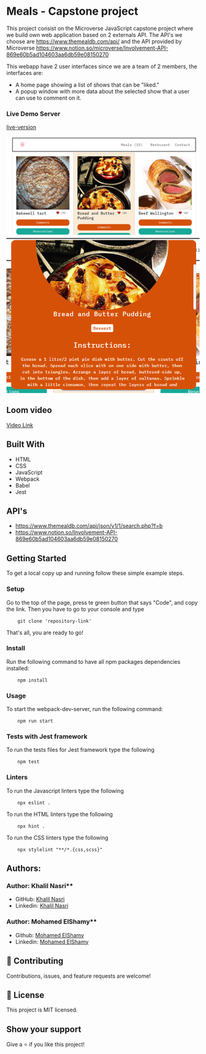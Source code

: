 # Meals - Capstone project
This project consist on the Microverse JavaScript capstone project where we build own web application based on 2 externals API. The API's we choose are https://www.themealdb.com/api/ and the API provided by Microverse https://www.notion.so/microverse/Involvement-API-869e60b5ad104603aa6db59e08150270

This webapp have 2 user interfaces since we are a team of 2 members, the interfaces are:

- A home page showing a list of shows that can be "liked."
- A popup window with more data about the selected show that a user can use to comment on it.

### Live Demo Server

[live-version](https://naskhalil.github.io/capstone-project/)

![screenshot](./src/functions/images/mainPage.png)
![screenshot](./src/functions/images/popup.png)

## Loom video

[Video Link](https://www.loom.com/share/7fa69ba4eaed45ccbc1f16eaaa241c6f)

## Built With

- HTML
- CSS
- JavaScript
- Webpack
- Babel
- Jest

## API's

- https://www.themealdb.com/api/json/v1/1/search.php?f=b
- https://www.notion.so/Involvement-API-869e60b5ad104603aa6db59e08150270

## Getting Started

To get a local copy up and running follow these simple example steps.

### Setup

Go to the top of the page, press te green button that says "Code", and copy the link. Then you have to go to your console and type

```
    git clone 'repository-link'
```

That's all, you are ready to go!

### Install

Run the following command to have all npm packages dependencies installed:

```
    npm install
```

### Usage

To start the webpack-dev-server, run the following command:

```
    npm run start
```

### Tests with Jest framework

To run the tests files for Jest framework type the following

```
    npm test
```

### Linters

To run the Javascript linters type the following

```
    npx eslint .
```

To run the HTML linters type the following

```
    npx hint .

```

To run the CSS linters type the following

```
    npx stylelint "**/*.{css,scss}"
```

## Authors:

### Author: Khalil Nasri\*\*

- GitHub: [Khalil Nasri](https://github.com/jose-Abel)
- Linkedin: [Khalil Nasri](https://www.linkedin.com/in/nasri-khalil-androdev/)

### Author: Mohamed ElShamy\*\*

- Github: [Mohamed ElShamy](https://github.com/mohamedelshamy55)
- Linkedin: [Mohamed ElShamy](https://www.linkedin.com/in/mohamed-elshamy85/)

## 🤝 Contributing

Contributions, issues, and feature requests are welcome!

## 📝 License

This project is MIT licensed.

## Show your support

Give a ⭐️ if you like this project!
